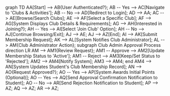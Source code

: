 graph TD
    AA[Start] --> AB{User Authenticated?};
    AB -- Yes --> AC[Navigate to 'Clubs & Activities'];
    AB -- No --> AD[Redirect to Login];
    AD --> AA;
    AC --> AE[Browse/Search Clubs];
    AE --> AF[Select a Specific Club];
    AF --> AG[System Displays Club Details & Requirements];
    AG --> AH{Interested in Joining?};
    AH -- Yes --> AI[Select 'Join Club' Option];
    AH -- No --> AJ[Continue Browsing/Exit];
    AJ --> AE;
    AJ --> AZ[End];
    AI --> AK[Submit Membership Request];
    AK --> AL[System Notifies Club Administrator];
    AL --> AM{Club Administrator Action};
    subgraph Club Admin Approval Process
        direction LR
        AM --> AM1{Review Request};
        AM1 -- Approve --> AM2[Update Membership Status to 'Active'];
        AM1 -- Reject --> AM3[Keep/Set Status to 'Rejected'];
        AM2 --> AM4[Notify System];
        AM3 --> AM4;
    end
    AM4 --> AN[System Updates Student's Club Membership Record];
    AN --> AO{Request Approved?};
    AO -- Yes --> AP[System Awards Initial Points (Optional)];
    AO -- Yes --> AQ[Send Approval Confirmation Notification to Student];
    AO -- No --> AR[Send Rejection Notification to Student];
    AP --> AZ;
    AQ --> AZ;
    AR --> AZ;
